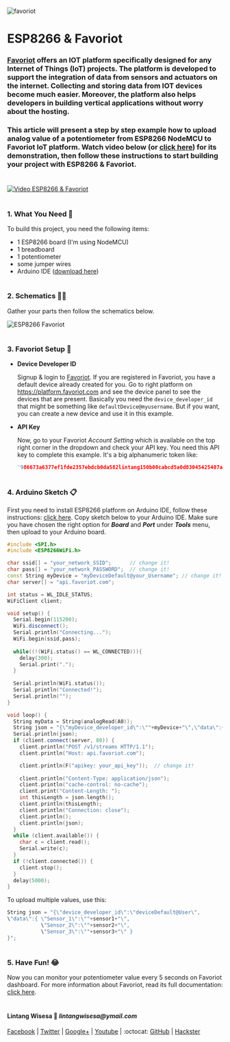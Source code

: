 #

![favoriot](https://www.favoriot.com/wp-content/uploads/2017/03/favoriot-1.png)

# ESP8266 & Favoriot

### **[Favoriot](https://www.favoriot.com/home/iotplatform)** offers an IOT platform specifically designed for any Internet of Things (IoT) projects. The platform is developed to support the integration of data from sensors and actuators on the internet. Collecting and storing data from IOT devices become much easier. Moreover, the platform also helps developers in building vertical applications without worry about the hosting. 

### This article will present a step by step example how to upload analog value of a potentiometer from ESP8266 NodeMCU to Favoriot IoT platform. Watch video below (or [click here](https://www.youtube.com/watch?v=6uZJtdbYtBs)) for its demonstration, then follow these instructions to start building your project with ESP8266 & Favoriot.

#

[![Video ESP8266 & Favoriot](https://img.youtube.com/vi/6uZJtdbYtBs/0.jpg)](https://www.youtube.com/watch?v=6uZJtdbYtBs)

#

### **1. What You Need** :gift:
To build this project, you need the following items:
- 1 ESP8266 board (I'm using NodeMCU)
- 1 breadboard
- 1 potentiometer
- some jumper wires
- Arduino IDE ([download here](https://www.arduino.cc/en/Main/Software))

#

### **2. Schematics** :wrench::hammer:

Gather your parts then follow the schematics below.

![ESP8266 Favoriot](https://raw.githubusercontent.com/LintangWisesa/ESP8266_Favoriot/master/ESP8266-Favoriot.png)

#

### **3. Favoriot Setup** :purple_heart:

- __Device Developer ID__

  Signup & login to [Favoriot](https://platform.favoriot.com/login). If you are registered in Favoriot, you have a default device already created for you. Go to right platform on https://platform.favoriot.com and see the device panel to see the devices that are present. Basically you need the ```device_developer_id``` that might be something like ```defaultDevice@myusername```. But if you want, you can create a new device and use it in this example.

- __API Key__

  Now, go to your Favoriot *Account Setting* which is available on the top right corner in the dropdown and check your API key. You need this API key to complete this example. It's a big alphanumeric token like:
  ```c++
  '986673a6377ef1fde2357ebdcb0da582lintang150b00cabcd5a0d83045425407ab4'
  ```

#

### **4. Arduino Sketch** :clipboard:

First you need to install ESP8266 platform on Arduino IDE, follow these instructions: [click here](https://github.com/esp8266/Arduino). Copy sketch below to your Arduino IDE. Make sure you have chosen the right option for **_Board_** and **_Port_** under **_Tools_** menu, then upload to your Arduino board.

```c++
#include <SPI.h>
#include <ESP8266WiFi.h>

char ssid[] = "your_network_SSID";      // change it!
char pass[] = "your_network_PASSWORD";  // change it!
const String myDevice = "myDeviceDefault@your_Username"; // change it!
char server[] = "api.favoriot.com";

int status = WL_IDLE_STATUS;
WiFiClient client;

void setup() {
  Serial.begin(115200);
  WiFi.disconnect();
  Serial.println("Connecting...");
  WiFi.begin(ssid,pass);
  
  while((!(WiFi.status() == WL_CONNECTED))){
    delay(300);
    Serial.print(".");
  }
  
  Serial.println(WiFi.status());
  Serial.println("Connected!");
  Serial.println("");
}

void loop() {
  String myData = String(analogRead(A0));
  String json = "{\"myDevice_developer_id\":\""+myDevice+"\",\"data\":{\"My Data\":\""+myData+"\"}}";
  Serial.println(json);
  if (client.connect(server, 80)) {
    client.println("POST /v1/streams HTTP/1.1");
    client.println("Host: api.favoriot.com");

    client.println(F("apikey: your_api_key"));  // change it!
    
    client.println("Content-Type: application/json");
    client.println("cache-control: no-cache");
    client.print("Content-Length: ");
    int thisLength = json.length();
    client.println(thisLength);
    client.println("Connection: close");
    client.println();
    client.println(json);
  }
  while (client.available()) {
    char c = client.read();
    Serial.write(c);
  }
  if (!client.connected()) {
    client.stop();
  }
  delay(5000);
}
```

To upload multiple values, use this:

```c++
String json = "{\"device_developer_id\":\"deviceDefault@User\",
\"data\":{ \"Sensor_1\":\""+sensor1+"\",
           \"Sensor_2\":\""+sensor2+"\",
           \"Sensor_3\":\""+sensor3+"\" }
}";
```

#

### **5. Have Fun!** :joy:
Now you can monitor your potentiometer value every 5 seconds on Favoriot dashboard. For more information about Favoriot, read its full documentation: [click here](https://platform.favoriot.com/tutorial/).

#

#### Lintang Wisesa :love_letter: _lintangwisesa@ymail.com_

[Facebook](https://www.facebook.com/lintangbagus) | 
[Twitter](https://twitter.com/Lintang_Wisesa) |
[Google+](https://plus.google.com/u/0/+LintangWisesa1) |
[Youtube](https://www.youtube.com/user/lintangbagus) | 
:octocat: [GitHub](https://github.com/LintangWisesa) |
[Hackster](https://www.hackster.io/lintangwisesa)

